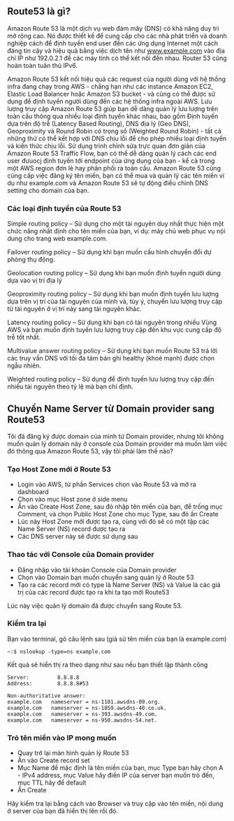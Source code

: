 ## Route53 là gì?

Amazon Route 53 là một dịch vụ web đám mây (DNS) có khả năng duy trì mở rộng cao. Nó được thiết kế để cung cấp cho các nhà phát triển và doanh nghiệp cách để định tuyến end user đến các ứng dụng Internet một cách đáng tin cậy và hiệu quả bằng việc dịch tên như www.example.com vào địa chỉ IP như 192.0.2.1 để các máy tính có thể kết nối đến nhau. Router 53 cũng hoàn toàn tuân thủ IPv6.

Amazon Route 53 kết nối hiệu quả các request của người dùng với hệ thống infra đang chạy trong AWS - chẳng hạn như các instance Amazon EC2, Elastic Load Balancer hoặc Amazon S3  bucket - và cũng có thể được sử dụng để định tuyến người dùng đến các hệ thống infra ngoài AWS. Lưu lượng truy cập Amazon Route 53 giúp bạn dễ dàng quản lý lưu lượng trên toàn cầu thông qua nhiều loại định tuyến khác nhau, bao gồm Định tuyến dựa trên độ trễ (Latency Based Routing), DNS địa lý (Geo DNS), Geoproximity và Round Robin có trọng số (Weighted Round Robin) - tất cả những thứ có thể kết hợp với DNS chịu lỗi để cho phép nhiều loại định tuyến và kiến thức chịu lỗi. Sử dụng trình chỉnh sửa trực quan đơn giản của Amazon Route 53 Traffic Flow, bạn có thể dễ dàng quản lý cách các end user đưuocj định tuyến tới endpoint của ứng dụng của bạn - kể cả trong một AWS region đơn lẻ hay phân phối ra toàn cầu. Amazon Route 53 cũng cũng cấp việc đăng ký tên miền, bạn có thể mua và quản lý các tên miền ví dụ như example.com và Amazon Route 53 sẽ tự động điều chỉnh DNS setting cho domain của bạn.

### Các loại định tuyến của Route 53

Simple routing policy – Sử dụng cho một tài nguyên duy nhất thực hiện một chức năng nhất định cho tên miền của bạn, ví dụ: máy chủ web phục vụ nội dung cho trang web example.com.

Failover routing policy – Sử dụng khi bạn muốn cấu hình chuyển đổi dự phòng thụ động.

Geolocation routing policy – Sử dụng khi bạn muốn định tuyến người dùng dựa vào vị trí địa lý 

Geoproximity routing policy – Sử dụng khi bạn muốn định tuyến lưu lượng dựa trên vị trí của tài nguyên của mình và, tùy ý, chuyển lưu lượng truy cập từ tài nguyên ở vị trí này sang tài nguyên khác.

Latency routing policy – Sử dụng khi bạn có tài nguyên trong nhiều Vùng AWS và bạn muốn định tuyến lưu lượng truy cập đến khu vực cung cấp độ trễ tốt nhất.

Multivalue answer routing policy – Sử dụng khi bạn muốn Route 53 trả lời các truy vấn DNS với tối đa tám bản ghi healthy (khoẻ mạnh) được chọn ngẫu nhiên.

Weighted routing policy – Sử dụng để định tuyến lưu lượng truy cập đến nhiều tài nguyên theo tỷ lệ mà bạn chỉ định.

## Chuyển Name Server từ Domain provider sang Route53

Tôi đã đăng ký được domain của mình từ Domain provider, nhưng tôi không muốn quản lý domain này ở console của Domain provider mà muốn làm việc đó thông qua Amazon Route 53, vậy tôi phải làm thế nào?

### Tạo Host Zone mới ở Route 53

- Login vào AWS, từ phần Services chọn vào Route 53 và mở ra dashboard
- Chọn vào mục Host zone ở side menu
- Ấn vào Create Host Zone, sau đó nhập tên miền của bạn, để trống mục Comment, và chọn Public Host Zone cho mục Type, sau đó ấn Create
- Lúc này Host Zone mới được tạo ra, cùng với đó sẽ có một tập các Name Server (NS) record được tạo ra
- Các DNS server này sẽ được sử dụng sau

### Thao tác với Console của Domain provider

- Đăng nhập vào tài khoản Console của Domain provider
- Chọn vào Domain bạn muốn chuyển sang quản lý ở Route 53
- Tạo ra các record mới có type là Name Server (NS) và Value là các giá trị của các record được tạo ra khi ta tạo mới Route53

Lúc này việc quản lý domain đã được chuyển sang Route 53.

### Kiểm tra lại

Bạn vào terminal, gõ câu lệnh sau (giả sử tên miền của bạn là example.com)

```
~:$ nslookup -type=ns example.com
```

Kết quả sẽ hiển thị ra theo dạng như sau nếu bạn thiết lập thành công

```
Server:         8.8.8.8
Address:        8.8.8.8#53

Non-authoritative answer:
example.com   nameserver = ns-1101.awsdns-09.org.
example.com   nameserver = ns-1859.awsdns-40.co.uk.
example.com   nameserver = ns-393.awsdns-49.com.
example.com   nameserver = ns-950.awsdns-54.net.
```

### Trỏ tên miền vào IP mong muốn

- Quay trở lại màn hình quản lý Route 53
- Ấn vào Create record set
- Mục Name để mặc định là tên miền của bạn, mục Type bạn hãy chọn A - IPv4 address, mục Value hãy điền IP của server bạn muốn trỏ đến, mục TTL hãy để default
- Ấn Create

Hãy kiểm tra lại bằng cách vào Browser và truy cập vào tên miền, nội dung ở server của bạn đã hiển thị lên rồi đó.